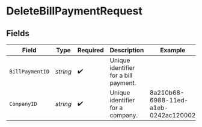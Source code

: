 # DeleteBillPaymentRequest


## Fields

| Field                                 | Type                                  | Required                              | Description                           | Example                               |
| ------------------------------------- | ------------------------------------- | ------------------------------------- | ------------------------------------- | ------------------------------------- |
| `BillPaymentID`                       | *string*                              | :heavy_check_mark:                    | Unique identifier for a bill payment. |                                       |
| `CompanyID`                           | *string*                              | :heavy_check_mark:                    | Unique identifier for a company.      | 8a210b68-6988-11ed-a1eb-0242ac120002  |